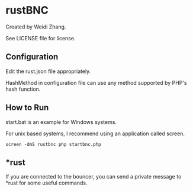 rustBNC
=========

Created by Weidi Zhang.

See LICENSE file for license.

Configuration
--------------

Edit the rust.json file appropriately.

HashMethod in configuration file can use any method supported by PHP's hash function.

How to Run
-----------

start.bat is an example for Windows systems.

For unix based systems, I recommend using an application called screen.

```
screen -dmS rustbnc php startbnc.php
```

*rust
-----

If you are connected to the bouncer, you can send a private message to *rust for some useful commands.
